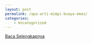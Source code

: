 ```yaml
---
layout: post
permalink: /apa-arti-mimpi-buaya-emas/
categories:
    - Uncategorized
---
```


[Baca Selengkapnya](/10)